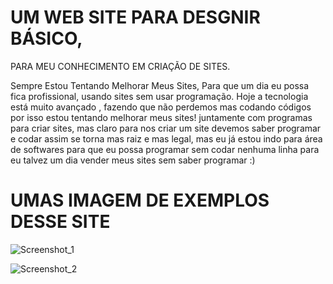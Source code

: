 # UM WEB SITE PARA DESGNIR BÁSICO,

PARA MEU CONHECIMENTO EM CRIAÇÃO DE SITES.

Sempre Estou Tentando Melhorar Meus Sites, Para que um dia eu possa fica profissional, usando sites sem usar programação.
Hoje a tecnologia está muito avançado , fazendo que não perdemos mas codando códigos por isso estou tentando melhorar meus sites!
juntamente com programas para criar sites, mas claro para nos criar um site devemos saber programar e codar assim se torna mas raiz e mas legal,
mas eu já estou indo para área de softwares para que eu possa programar sem codar nenhuma linha para eu talvez um dia vender meus sites sem saber programar :)

# UMAS IMAGEM DE EXEMPLOS DESSE SITE

![Screenshot_1](https://user-images.githubusercontent.com/75184968/123522242-816e7080-d692-11eb-9fb4-bd9a1f2d6574.png)

![Screenshot_2](https://user-images.githubusercontent.com/75184968/123522246-89c6ab80-d692-11eb-8143-3574c11a7de3.png)

